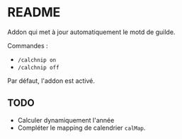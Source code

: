 # README

Addon qui met à jour automatiquement le motd de guilde.

Commandes :

* `/calchnip on`
* `/calchnip off`

Par défaut, l'addon est activé.

## TODO

* Calculer dynamiquement l'année
* Compléter le mapping de calendrier `calMap`.
